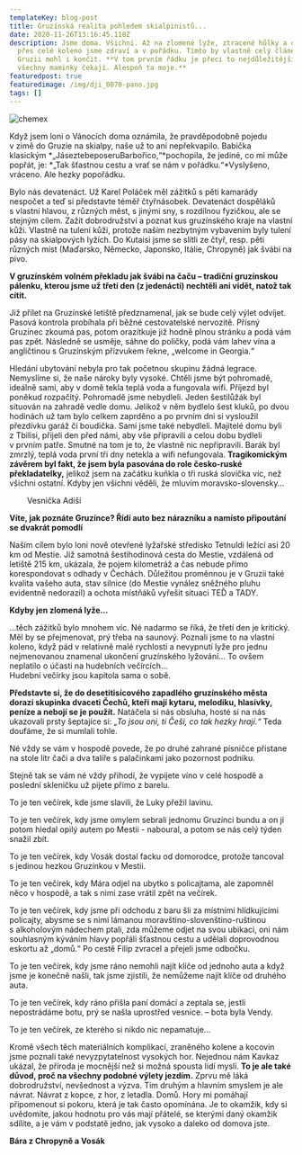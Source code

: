 ```yaml
---
templateKey: blog-post
title: Gruzínská realita pohledem skialpinistů...
date: 2020-11-26T13:16:45.118Z
description: Jsme doma. Všichni. Až na zlomené lyže, ztracené hůlky a ortézu
  přes celé koleno jsme zdraví a v pořádku. Tímto by vlastně celý článek o
  Gruzii mohl i končit. **V tom prvním řádku je přeci to nejdůležitější, na co
  všechny maminky čekají. Alespoň ta moje.**
featuredpost: true
featuredimage: /img/dji_0070-pano.jpg
tags: []
---
```

![chemex]()









Když jsem loni o Vánocích doma oznámila, že pravděpodobně pojedu v zimě do Gruzie na skialpy, naše už to ani nepřekvapilo. Babička klasickým *„JáseztebeposeruBarbořico,“*pochopila, že jediné, co mi může popřát, je: *„Tak šťastnou cestu a vrať se nám v pořádku.“*Vyslyšeno, vráceno. Ale hezky popořádku.

Bylo nás devatenáct. Už Karel Poláček měl zážitků s pěti kamarády nespočet a teď si představte téměř čtyřnásobek. Devatenáct dospěláků s vlastní hlavou, z různých měst, s jinými sny, s rozdílnou fyzičkou, ale se stejným cílem. Zažít dobrodružství a poznat kus gruzínského kraje na vlastní kůži. Vlastně na tulení kůži, protože naším nezbytným vybavením byly tulení pásy na skialpových lyžích. Do Kutaisi jsme se slítli ze čtyř, resp. pěti různých míst (Maďarsko, Německo, Japonsko, Itálie, Chropyně) jak švábi na pivo.

**V gruzínském volném překladu jak švábi na čaču – tradiční gruzínskou pálenku, kterou jsme už třetí den (z jedenácti) nechtěli ani vidět, natož tak cítit.**

Již přílet na Gruzínské letiště předznamenal, jak se bude celý výlet odvíjet. Pasová kontrola probíhala při běžné cestovatelské nervozitě. Přísný Gruzínec zkoumá pas, potom orazítkuje již hodně plnou stránku a podá vám pas zpět. Následně se usměje, sáhne do poličky, podá vám lahev vína a angličtinou s Gruzínským přízvukem řekne, „welcome in Georgia.“

Hledání ubytování nebyla pro tak početnou skupinu žádná legrace. Nemyslíme si, že naše nároky byly vysoké. Chtěli jsme být pohromadě, ideálně sami, aby v domě tekla teplá voda a fungovala wifi. Příjezd byl poněkud rozpačitý. Pohromadě jsme nebydleli. Jeden šestilůžák byl situován na zahradě vedle domu. Jelikož v něm bydlelo šest kluků, po dvou hodinách už tam bylo celkem zaprděno a po prvním dni si vysloužil přezdívku garáž či boudička. Sami jsme také nebydleli. Majitelé domu byli z Tbilisi, přijeli den před námi, aby vše připravili a celou dobu bydleli v prvním patře. Smutné na tom je to, že vlastně nic nepřipravili. Barák byl zmrzlý, teplá voda první tři dny netekla a wifi nefungovala. **Tragikomickým závěrem byl fakt, že jsem byla pasována do role česko-ruské překladatelky,** jelikož jsem na začátku kuňkla o tři ruská slovíčka víc, než všichni ostatní. Kdyby jen všichni věděli, že mluvím moravsko-slovensky…

        Vesnička Adiši

**Víte, jak poznáte Gruzínce? Řídí auto bez nárazníku a namísto připoutání se dvakrát pomodlí**

Naším cílem bylo loni nově otevřené lyžařské středisko Tetnuldi ležící asi 20 km od Mestie. Již samotná šestihodinová cesta do Mestie, vzdálená od letiště 215 km, ukázala, že pojem kilometráž a čas nebude přímo korespondovat s odhady v Čechách. Důležitou proměnnou je v Gruzii také kvalita vašeho auta, stav silnice (do Mestie vynález sněžného pluhu evidentně nedorazil) a ochota místňáků vyřešit situaci TEĎ a TADY.

**Kdyby jen zlomená lyže…**

…těch zážitků bylo mnohem víc. Né nadarmo se říká, že třetí den je kritický. Měl by se přejmenovat, prý třeba na saunový. Poznali jsme to na vlastní koleno, když pád v relativně malé rychlosti a nevypnutí lyže pro jednu nejmenovanou znamenal ukončení gruzínského lyžování... To ovšem neplatilo o účasti na hudebních večírcích...\
Hudební večírky jsou kapitola sama o sobě. 

**Představte si, že do desetitisícového zapadlého gruzínského města dorazí skupinka dvaceti Čechů, kteří mají kytaru, melodiku, hlasivky, peníze a nebojí se je použít.** Natáčela si nás obsluha, hosté si na nás ukazovali prsty šeptajíce si: *„To jsou oni, ti Češi, co tak hezky hrají.“* Teda doufáme, že si mumlali tohle.

Né vždy se vám v hospodě povede, že po druhé zahrané písničce přistane na stole litr čači a dva talíře s palačinkami jako pozornost podniku.

Stejně tak se vám né vždy přihodí, že vypijete víno v celé hospodě a poslední skleničku už pijete přímo z barelu.

To je ten večírek, kde jsme slavili, že Luky přežil lavinu.

To je ten večírek, kdy jsme omylem sebrali jednomu Gruzínci bundu a on jí potom hledal opilý autem po Mestii - naboural, a potom se nás celý týden snažil zbít.

To je ten večírek, kdy Vosák dostal facku od domorodce, protože tancoval s jedinou hezkou Gruzínkou v Mestii.

To je ten večírek, kdy Mára odjel na ubytko s policajtama, ale zapomněl něco v hospodě, a tak s nimi zase vrátil zpět na večírek.

To je ten večírek, kdy jsme při odchodu z baru šli za místními hlídkujícími policajty, abysme se s nimi lámanou moravštino-slovenštino-ruštinou s alkoholovým nádechem ptali, zda můžeme odjet na svou ubikaci, oni nám souhlasným kýváním hlavy popřáli šťastnou cestu a udělali doprovodnou eskortu až „domů.“ Po cestě Filip zvracel a přejeli jsme odbočku.

To je ten večírek, kdy jsme ráno nemohli najít klíče od jednoho auta a když jsme je konečně našli, tak jsme zjistili, že nemůžeme najít klíče od druhého auta.

To je ten večírek, kdy ráno přišla paní domácí a zeptala se, jestli nepostrádáme botu, prý se našla uprostřed vesnice. – bota byla Vendy.

To je ten večírek, ze kterého si nikdo nic nepamatuje…

Kromě všech těch materiálních komplikací, zraněného kolene a kocovin jsme poznali také nevyzpytatelnost vysokých hor. Nejednou nám Kavkaz ukázal, že příroda je mocnější než si možná spousta lidí myslí. **To je ale také důvod, proč na všechny podobné výlety jezdím.** Zprvu mě láká dobrodružství, nevšednost a výzva. Tím druhým a hlavním smyslem je ale návrat. Návrat z kopce, z hor, z letadla. Domů. Hory mi pomáhají připomenout si pokoru, která je tak často opomínána. Je to okamžik, kdy si uvědomíte, jakou hodnotu pro vás mají přátelé, se kterými daný okamžik sdílíte, a je vám v podstatě jedno, jak vysoko a daleko od domova jste.

**Bára z Chropyně a Vosák**